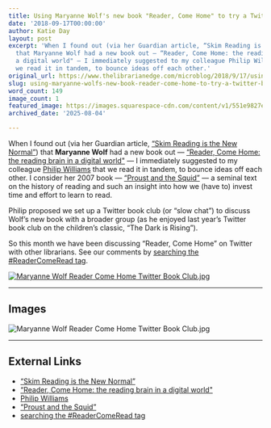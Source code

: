 ```yaml
---
title: Using Maryanne Wolf's new book "Reader, Come Home" to try a Twitter book club
date: '2018-09-17T00:00:00'
author: Katie Day
layout: post
excerpt: 'When I found out (via her Guardian article, “Skim Reading is the New Normal”)
  that Maryanne Wolf had a new book out — “Reader, Come Home: the reading brain in
  a digital world" — I immediately suggested to my colleague Philip Williams that
  we read it in tandem, to bounce ideas off each other.'
original_url: https://www.thelibrarianedge.com/microblog/2018/9/17/using-maryanne-wolfs-new-book-reader-come-home-to-try-a-twitter-book-club
slug: using-maryanne-wolfs-new-book-reader-come-home-to-try-a-twitter-book-club
word_count: 149
image_count: 1
featured_image: https://images.squarespace-cdn.com/content/v1/551e9827e4b0a00742213303/1537157847427-ITOYESGHBN8B1MY8IMQV/Maryanne+Wolf+Reader+Come+Home+Twitter+Book+Club.jpg
archived_date: '2025-08-04'

---
```


When I found out \(via her Guardian article, [“Skim Reading is the New Normal”](https://www.theguardian.com/commentisfree/2018/aug/25/skim-reading-new-normal-maryanne-wolf)\) that **Maryanne Wolf** had a new book out — [“Reader, Come Home: the reading brain in a digital world"](https://books.google.co.th/books?id=Hlg_DwAAQBAJ&printsec=frontcover) — I immediately suggested to my colleague [Philip Williams](https://thelibraryelement.com/) that we read it in tandem, to bounce ideas off each other. I consider her 2007 book — [“Proust and the Squid”](https://books.google.co.th/books?id=p9omDwAAQBAJ&printsec=frontcover#v=onepage&q&f=false) — a seminal text on the history of reading and such an insight into how we \(have to\) invest time and effort to learn to read.

Philip proposed we set up a Twitter book club \(or “slow chat”\) to discuss Wolf’s new book with a broader group \(as he enjoyed last year’s Twitter book club on the children’s classic, “The Dark is Rising”\).

So this month we have been discussing “Reader, Come Home” on Twitter with other librarians. See our comments by [searching the \#ReaderComeRead tag](https://twitter.com/search?f=tweets&vertical=default&q=%23readercomeread&src=typd&lang=en).

[ ![Maryanne Wolf Reader Come Home Twitter Book Club.jpg](https://images.squarespace-cdn.com/content/v1/551e9827e4b0a00742213303/1537157847427-ITOYESGHBN8B1MY8IMQV/Maryanne+Wolf+Reader+Come+Home+Twitter+Book+Club.jpg) ](https://twitter.com/search?f=tweets&vertical=default&q=%23readercomeread&src=typd&lang=en)

---

## Images

![Maryanne Wolf Reader Come Home Twitter Book Club.jpg](https://images.squarespace-cdn.com/content/v1/551e9827e4b0a00742213303/1537157847427-ITOYESGHBN8B1MY8IMQV/Maryanne+Wolf+Reader+Come+Home+Twitter+Book+Club.jpg)



---

## External Links

- [“Skim Reading is the New Normal”](https://www.theguardian.com/commentisfree/2018/aug/25/skim-reading-new-normal-maryanne-wolf)
- [“Reader, Come Home: the reading brain in a digital world"](https://books.google.co.th/books?id=Hlg_DwAAQBAJ&printsec=frontcover)
- [Philip Williams](https://thelibraryelement.com/)
- [“Proust and the Squid”](https://books.google.co.th/books?id=p9omDwAAQBAJ&printsec=frontcover#v=onepage&q&f=false)
- [searching the #ReaderComeRead tag](https://twitter.com/search?f=tweets&vertical=default&q=%23readercomeread&src=typd&lang=en)
